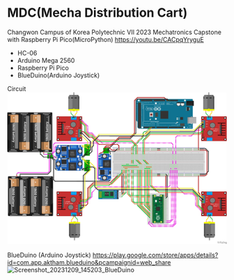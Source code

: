 # MDC(Mecha Distribution Cart)
Changwon Campus of Korea Polytechnic VII 2023 Mechatronics Capstone with Raspberry Pi Pico(MicroPython)
https://youtu.be/CACpqYryguE

- HC-06
- Arduino Mega 2560
- Raspberry Pi Pico
- BlueDuino(Arduino Joystick)

Circuit
![Circuit](https://github.com/KaitouJoker/MDC/blob/main/Circuit%20Diagram/V2%20Sketch.png)

BlueDuino (Arduino Joystick)
https://play.google.com/store/apps/details?id=com.app.aktham.blueduino&pcampaignid=web_share
![Screenshot_20231209_145203_BlueDuino](https://github.com/KaitouJoker/MDC/assets/35037436/d869c101-0819-4c4d-ab74-bebdbdb07198)
